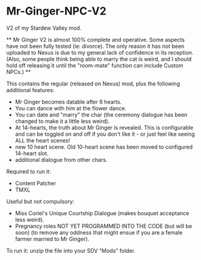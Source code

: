 # Mr-Ginger-NPC-V2
V2 of my Stardew Valley mod. 

** Mr Ginger V2 is almost 100% complete and operative. Some aspects have not been fully tested (ie: divorce). The only reason it has not been uploaded to Nexus is due to my general lack of confidence in its reception.
(Also, some people think being able to marry the cat is weird, and I should hold off releasing it until the "room-mate" function can include Custom NPCs.) **

This contains the regular (released on Nexus) mod, plus the following additional features:
- Mr Ginger becomes datable after 6 hearts.
- You can dance with him at the flower dance.
- You can date and "marry" the char (the ceremony dialogue has been changed to make it a little less weird).
- At 14-hearts, the truth about Mr Ginger is revealed. This is configurable and can be toggled on and off if you don't like it - or just feel like seeing ALL the heart scenes!
- new 10 heart scene. Old 10-heart scene has been moved to configured 14-heart slot.
- additional dialogue from other chars.

Required to run it:
- Content Patcher
- TMXL

Useful but not compulsory:
- Miss Coriel's Unique Courtship Dialogue (makes bouquet acceptance less weird).
- Pregnancy roles NOT YET PROGRAMMED INTO THE CODE (but will be soon) (to remove any oddness that might ensue if you are a female farmer married to Mr Ginger).

To run it: unzip the file into your SDV "Mods" folder.
